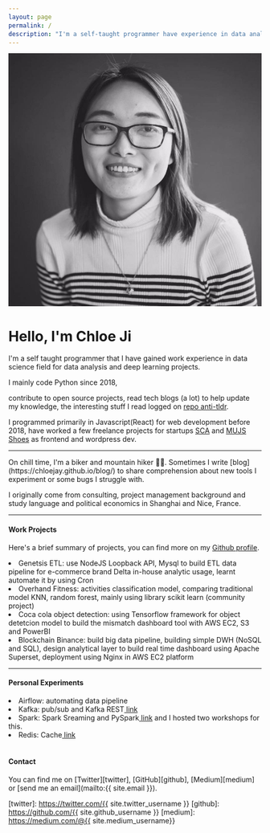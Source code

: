 ```yaml
---
layout: page
permalink: /
description: "I'm a self-taught programmer have experience in data analysis, deep learning. I like writing code and drinking coffee, and biking."
---
```


<div markdown="1" class="about">
<img src="/assets/chloe.jpg" alt="{{ site.author }} profile pic" class="profile-pic" />

# Hello, I'm Chloe Ji 

<span class='firstletter'>I</span>'m a self taught programmer that I have gained work experience in data science field for data analysis and deep learning projects.<br/>

I mainly code Python since 2018, 
<!-- attracted by design pattern, clean code principle.  -->
contribute to open source projects, read tech blogs (a lot) to help update my knowledge, the interesting stuff I read logged on <a href='https://github.com/Chloejay/anti-tldr'>repo anti-tldr</a>. 

I programmed primarily in Javascript(React) for web development before 2018, have worked a few freelance projects for startups <a href='https://www.scachess.com/'>SCA</a> and <a href='https://www.mjus-shoes.com/'> MUJS Shoes</a> as frontend and wordpress dev.<br/>

<hr>
On chill time, I'm a biker and mountain hiker 🚴‍♀️. Sometimes I write [blog](https://chloejay.github.io/blog/) to share comprehension about new tools I experiment or some bugs I struggle with.
<!-- so write to help myself to understand.  -->
<br/>

I originally come from consulting, project management background and study language and political economics in Shanghai and Nice, France. 
<hr>

#### Work Projects
Here's a brief summary of projects, you can find more on my <a href='https://github.com/Chloejay'>Github profile</a>.
<li>Genetsis ETL: use NodeJS Loopback API, Mysql to build ETL data pipeline for e-commerce brand Delta in-house analytic usage, learnt automate it by using Cron </li>
<li>Overhand Fitness: activities classification model, comparing traditional model KNN, random forest, mainly using library scikit learn (community project)</li>
<li>Coca cola object detection: using Tensorflow framework for object detetcion model to build the mismatch dashboard tool with AWS EC2, S3 and PowerBI</li>
<li>Blockchain Binance: build big data pipeline, building simple DWH (NoSQL and SQL), design analytical layer to build real time dashboard using Apache Superset, deployment using Nginx in AWS EC2 platform</li>
<hr>

#### Personal Experiments
<li>Airflow: automating data pipeline</li>
<li>Kafka: pub/sub and Kafka REST<a href='https://github.com/Chloejay/streampipe'> link</a></li>
<li>Spark: Spark Sreaming and PySpark<a href='https://github.com/Chloejay/dataplayground'> link</a> and I hosted two workshops for this.</li>
<li>Redis: Cache<a href='https://github.com/Chloejay/try_redis'> link</a></li> 
<br>

#### Contact
You can find me on [Twitter][twitter], [GitHub][github], [Medium][medium] or [send me an email](mailto:{{ site.email }}).

[twitter]: https://twitter.com/{{ site.twitter_username }}
[github]: https://github.com/{{ site.github_username }}
[medium]: https://medium.com/@{{ site.medium_username}} 

</div> 